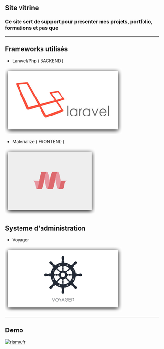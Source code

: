 ## Site vitrine 

### Ce site  sert de support pour presenter mes projets, portfolio, formations et pas que 
 
---

## Frameworks utilisés
* Laravel/Php  ( BACKEND ) 

[![laravel](./ressourcesMD/laravel.png)](https://laravel.com/)
* Materialize  ( FRONTEND )

[![laravel](./ressourcesMD/materialize1.png)](https://materializecss.com/)


## Systeme d'administration 
* Voyager

[![laravel](./ressourcesMD/voyager.png)](https://voyager.devdojo.com/)

---
## Demo
[![rismo.fr](./ressourcesMD/rismo.webp)](https://rismo.fr)
